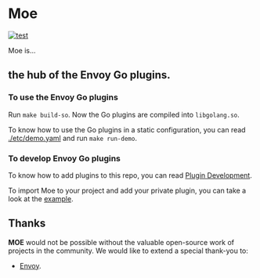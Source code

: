 # Moe

[![test](https://github.com/mosn/moe/actions/workflows/test.yml/badge.svg)](https://github.com/mosn/moe/actions/workflows/test.yml)

Moe is...

## the hub of the Envoy Go plugins.

### To use the Envoy Go plugins

Run `make build-so`. Now the Go plugins are compiled into `libgolang.so`.

To know how to use the Go plugins in a static configuration, you can read [./etc/demo.yaml](./etc/demo.yaml) and run `make run-demo`.

### To develop Envoy Go plugins

To know how to add plugins to this repo, you can read [Plugin Development](./site/content/en/docs/developer-guide/plugin_development.md).

To import Moe to your project and add your private plugin, you can take a look at the [example](./examples/dev_your_plugin).

## Thanks

**MOE** would not be possible without the valuable open-source work of projects in the community. We would like to extend a special thank-you to:

- [Envoy](https://www.envoyproxy.io).
